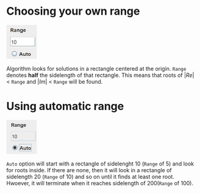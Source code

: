 # Choosing your own range
<img src="manual.jpg" alt="manual-range" width="80"/>

Algorithm looks for solutions in a rectangle centered at the origin. `Range` denotes **half** the sidelength of that rectangle. This means that roots of |*Re*| < `Range` and |*Im*| < `Range` will be found.

# Using automatic range

<img src="auto.jpg" alt="auto-range" width="80"/>

`Auto` option will start with a rectangle of sidelenght 10 (`Range` of 5) and look for roots inside. If there are none, then it will look in a rectangle of sidelength 20 (`Range` of 10) and so on until it finds at least one root. Hwoever, it will terminate when it reaches sidelength of 200(`Range` of 100).

